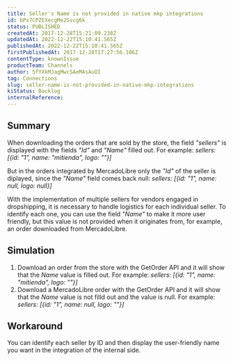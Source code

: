 ```yaml
---
title: Seller's Name is not provided in native mkp integrations
id: bPx7CPZEXecgMe2Sscg6k
status: PUBLISHED
createdAt: 2017-12-28T15:21:09.238Z
updatedAt: 2022-12-22T15:10:41.565Z
publishedAt: 2022-12-22T15:10:41.565Z
firstPublishedAt: 2017-12-28T17:27:56.106Z
contentType: knownIssue
productTeam: Channels
author: 5fYXkMJagMwcSAeMAsAuOI
tag: Connections
slug: seller-name-is-not-provided-in-native-mkp-integrations
kiStatus: Backlog
internalReference: 
---
```


## Summary

When downloading the orders that are sold by the store, the field *"sellers"* is displayed with the fields *"Id"* and *"Name"* filled out. For example: *sellers: [{id: "1", name: "mitienda", logo: ""}]*

But in the orders integrated by MercadoLibre only the *"Id"* of the seller is diplayed, since the *"Name"* field comes back null: *sellers: [{id: "1", name: null, logo: null}]*

With the implementation of multiple sellers for vendors engaged in dropshipping, it is necessary to handle logistics for each individual seller. To identify each one, you can use the field *"Name"* to make it more user friendly, but this value is not provided when it originates from, for example, an order downloaded from MercadoLibre.

## Simulation

1. Download an order from the store with the GetOrder API and it will show that the *Name* value is filled out. For example: *sellers: [{id: "1", name: "mitienda", logo: ""}]*
2. Download a MercadoLibre order with the GetOrder API and it will show that the *Name* value is not filld out and the value is null. For example: *sellers: [{id: "1", name: null, logo: ""}]*

## Workaround

You can identify each seller by ID and then display the user-friendly name you want in the integration of the internal side.

